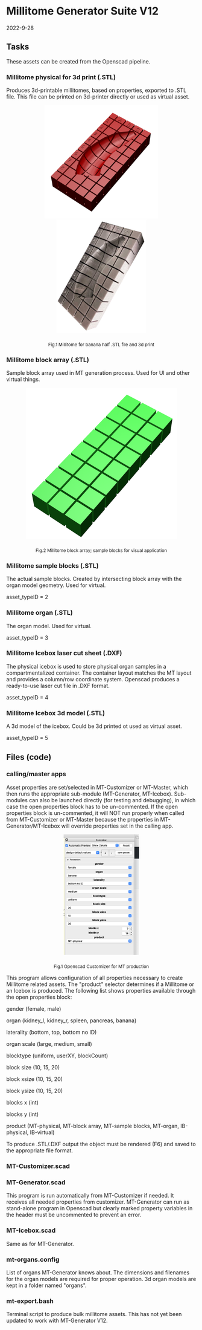 # Millitome Generator Suite V12

2022-9-28

## Tasks

These assets can be created from the Openscad pipeline.

### Millitome physical for 3d print (.STL)

Produces 3d-printable millitomes, based on properties, exported to .STL file. This file can be printed on 3d-printer directly or used as virtual asset.

<p align="center">
  <span>
  <img src="images/MT-render.png" height="300">
  <img src="images/MT-photo.jpg" height="300">
  </span>
</p>
<p align = "center">
  <sub>Fig.1 Millitome for banana half .STL file and 3d print</sub>
</p>


### Millitome block array (.STL)

Sample block array used in MT generation process. Used for UI and other virtual things.

<p align="center">
  <span>
  <img src="images/Block_array.png" height="400">
  </span>
</p>
<p align = "center">
  <sub>Fig.2 Millitome block array; sample blocks for visual application</sub>
</p>

### Millitome sample blocks (.STL)

The actual sample blocks. Created by intersecting block array with the organ model geometry. Used for virtual.

asset_typeID = 2

### Millitome organ (.STL)

The organ model. Used for virtual.

asset_typeID = 3

### Millitome Icebox laser cut sheet (.DXF)

The physical icebox is used to store physical organ samples in a compartmentalized container. The container layout matches the MT layout and provides a column/row coordinate system. Openscad produces a ready-to-use laser cut file in .DXF format.

asset_typeID = 4

### Millitome Icebox 3d model (.STL)

A 3d model of the icebox. Could be 3d printed ot used as virtual asset.

asset_typeID = 5


## Files (code)

### calling/master apps

Asset properties are set/selected in MT-Customizer or MT-Master, which then runs the appropriate sub-module (MT-Generator, MT-Icebox). Sub-modules can also be launched directly (for testing and debugging), in which case the open properties block has to be un-commented. If the open properties block is un-commented, it will NOT run properly when called from MT-Customizer or MT-Master because the properties in MT-Generator/MT-Icebox will override properties set in the calling app. 


<p align="center">
  <img src="images/mt-customizer-1.png" width="200">
</p>
<p align = "center">
  <sub>Fig.1 Openscad Customizer for MT production</sub>
</p>

This program allows configuration of all properties necessary to create Millitome related assets.
The "product" selector determines if a Millitome or an Icebox is produced. The following list shows properties available through the open properties block:

gender (female, male)

organ (kidney_l, kidney_r, spleen, pancreas, banana)

laterality (bottom, top, bottom no ID)

organ scale (large, medium, small)

blocktype (uniform, userXY, blockCount)

block size (10, 15, 20)

block xsize (10, 15, 20)

block ysize (10, 15, 20)

blocks x (int)

blocks y (int)

product (MT-physical, MT-block array, MT-sample blocks, MT-organ, IB-physical, IB-virtual)

To produce .STL/.DXF output the object must be rendered (F6) and saved to the appropriate file format.  

### MT-Customizer.scad

### MT-Generator.scad

This program is run automatically from MT-Customizer if needed. It receives all needed properties from customizer. 
MT-Generator can run as stand-alone program in Openscad but clearly marked property variables in the header must be uncommented to prevent an error.

### MT-Icebox.scad

Same as for MT-Generator.

### mt-organs.config

List of organs MT-Generator knows about. The dimensions and filenames for the organ models are required for proper operation. 3d organ models are kept in a folder named "organs".

### mt-export.bash

Terminal script to produce bulk millitome assets. This has not yet been updated to work with MT-Generator V12.







